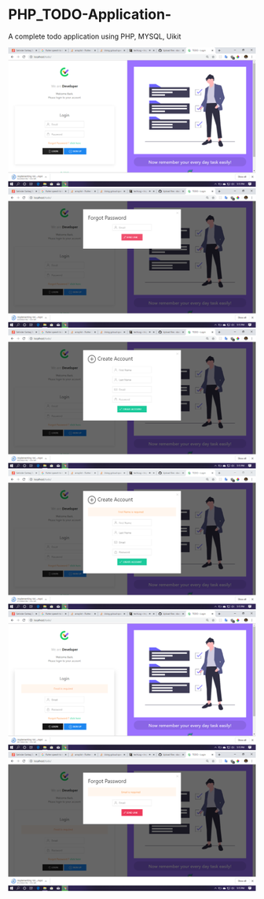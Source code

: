 # PHP_TODO-Application-
A complete todo application  using PHP, MYSQL, Uikit


![](https://github.com/skaran921/PHP_TODO-Application-/blob/master/Screenshot%20(14).png) ![](https://github.com/skaran921/PHP_TODO-Application-/blob/master/Screenshot%20(15).png)
![](https://github.com/skaran921/PHP_TODO-Application-/blob/master/Screenshot%20(16).png) ![](https://github.com/skaran921/PHP_TODO-Application-/blob/master/Screenshot%20(17).png)
![](https://github.com/skaran921/PHP_TODO-Application-/blob/master/Screenshot%20(18).png) ![](https://github.com/skaran921/PHP_TODO-Application-/blob/master/Screenshot%20(19).png)
